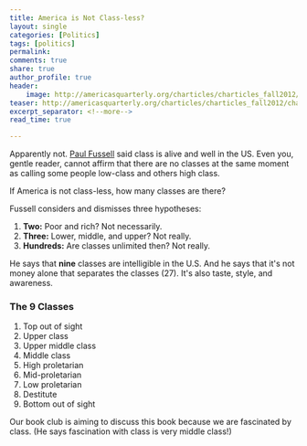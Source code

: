 ```yaml
---
title: America is Not Class-less?
layout: single
categories: [Politics]
tags: [politics]
permalink: 
comments: true
share: true
author_profile: true
header:
    image: http://americasquarterly.org/charticles/charticles_fall2012/charticle_new_middle_class/images/chart1.png
teaser: http://americasquarterly.org/charticles/charticles_fall2012/charticle_new_middle_class/images/chart1.png
excerpt_separator: <!--more-->
read_time: true

---
```


Apparently not. [Paul Fussell](http://amzn.to/2giuskX) said class is alive and well in the US. Even you, gentle reader, cannot affirm that there are no classes at the same moment as calling some people low-class and others high class. 

If America is not class-less, how many classes are there? 

Fussell considers and dismisses three hypotheses: 

1. **Two:** Poor and rich? Not necessarily. 
2.  **Three:** Lower, middle, and upper? Not really. 
3. **Hundreds:** Are classes unlimited then? Not really. 

He says that **nine** classes are intelligible in the U.S. And he says that it's not money alone that separates the classes (27). It's also taste, style, and awareness. 

### The 9 Classes 

1. Top out of sight
2. Upper class
3. Upper middle class
4. Middle class
5. High proletarian
6. Mid-proletarian
7. Low proletarian
8. Destitute
9. Bottom out of sight


Our book club is aiming to discuss this book because we are fascinated by class. (He says fascination with class is very middle class!)
